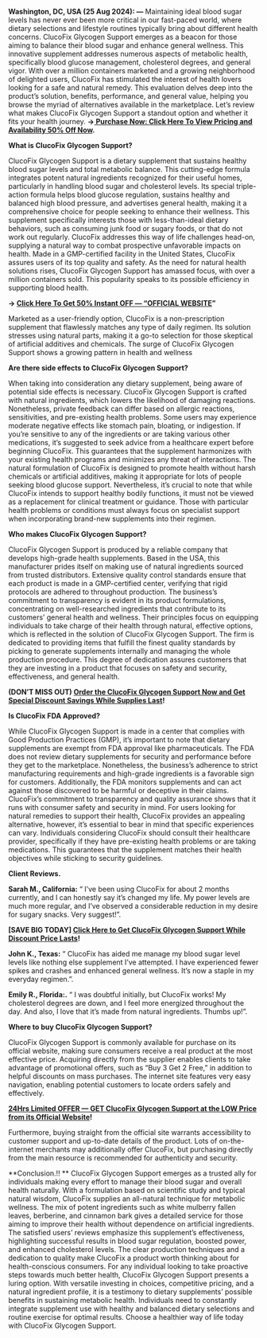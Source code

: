 **Washington, DC, USA (25 Aug 2024): —** Maintaining ideal blood sugar levels has never ever been more critical in our fast-paced world, where dietary selections and lifestyle routines typically bring about different health concerns. ClucoFix Glycogen Support emerges as a beacon for those aiming to balance their blood sugar and enhance general wellness. This innovative supplement addresses numerous aspects of metabolic health, specifically blood glucose management, cholesterol degrees, and general vigor. With over a million containers marketed and a growing neighborhood of delighted users, ClucoFix has stimulated the interest of health lovers looking for a safe and natural remedy. This evaluation delves deep into the product’s solution, benefits, performance, and general value, helping you browse the myriad of alternatives available in the marketplace. Let’s review what makes ClucoFix Glycogen Support a standout option and whether it fits your health journey. **→[ Purchase Now: Click Here To View Pricing and Availability 50% Off Now](https://supplementcarts.com/cluco-fix-glycogen-support-official/).**


**What is ClucoFix Glycogen Support?**

ClucoFix Glycogen Support is a dietary supplement that sustains healthy blood sugar levels and total metabolic balance. This cutting-edge formula integrates potent natural ingredients recognized for their useful homes, particularly in handling blood sugar and cholesterol levels. Its special triple-action formula helps blood glucose regulation, sustains healthy and balanced high blood pressure, and advertises general health, making it a comprehensive choice for people seeking to enhance their wellness.
This supplement specifically interests those with less-than-ideal dietary behaviors, such as consuming junk food or sugary foods, or that do not work out regularly. ClucoFix addresses this way of life challenges head-on, supplying a natural way to combat prospective unfavorable impacts on health. Made in a GMP-certified facility in the United States, ClucoFix assures users of its top quality and safety. As the need for natural health solutions rises, ClucoFix Glycogen Support has amassed focus, with over a million containers sold. This popularity speaks to its possible efficiency in supporting blood health.


**→ [Click Here To Get 50% Instant OFF — “OFFICIAL WEBSITE](https://supplementcarts.com/cluco-fix-glycogen-support-official/)”**


Marketed as a user-friendly option, ClucoFix is a non-prescription supplement that flawlessly matches any type of daily regimen. Its solution stresses using natural parts, making it a go-to selection for those skeptical of artificial additives and chemicals. The surge of ClucoFix Glycogen Support shows a growing pattern in health and wellness


**Are there side effects to ClucoFix Glycogen Support?**

When taking into consideration any dietary supplement, being aware of potential side effects is necessary. ClucoFix Glycogen Support is crafted with natural ingredients, which lowers the likelihood of damaging reactions. Nonetheless, private feedback can differ based on allergic reactions, sensitivities, and pre-existing health problems.
Some users may experience moderate negative effects like stomach pain, bloating, or indigestion. If you’re sensitive to any of the ingredients or are taking various other medications, it’s suggested to seek advice from a healthcare expert before beginning ClucoFix. This guarantees that the supplement harmonizes with your existing health programs and minimizes any threat of interactions.
The natural formulation of ClucoFix is designed to promote health without harsh chemicals or artificial additives, making it appropriate for lots of people seeking blood glucose support. Nevertheless, it’s crucial to note that while ClucoFix intends to support healthy bodily functions, it must not be viewed as a replacement for clinical treatment or guidance. Those with particular health problems or conditions must always focus on specialist support when incorporating brand-new supplements into their regimen.


**Who makes ClucoFix Glycogen Support?**

ClucoFix Glycogen Support is produced by a reliable company that develops high-grade health supplements. Based in the USA, this manufacturer prides itself on making use of natural ingredients sourced from trusted distributors. Extensive quality control standards ensure that each product is made in a GMP-certified center, verifying that rigid protocols are adhered to throughout production.
The business’s commitment to transparency is evident in its product formulations, concentrating on well-researched ingredients that contribute to its customers’ general health and wellness. Their principles focus on equipping individuals to take charge of their health through natural, effective options, which is reflected in the solution of ClucoFix Glycogen Support. The firm is dedicated to providing items that fulfill the finest quality standards by picking to generate supplements internally and managing the whole production procedure. This degree of dedication assures customers that they are investing in a product that focuses on safety and security, effectiveness, and general health.


**(DON’T MISS OUT) [Order the ClucoFix Glycogen Support Now and Get Special Discount Savings While Supplies Last](https://supplementcarts.com/cluco-fix-glycogen-support-official/)!**


**Is ClucoFix FDA Approved?**

While ClucoFix Glycogen Support is made in a center that complies with Good Production Practices (GMP), it’s important to note that dietary supplements are exempt from FDA approval like pharmaceuticals. The FDA does not review dietary supplements for security and performance before they get to the marketplace. Nonetheless, the business’s adherence to strict manufacturing requirements and high-grade ingredients is a favorable sign for customers.
Additionally, the FDA monitors supplements and can act against those discovered to be harmful or deceptive in their claims. ClucoFix’s commitment to transparency and quality assurance shows that it runs with consumer safety and security in mind. For users looking for natural remedies to support their health, ClucoFix provides an appealing alternative, however, it’s essential to bear in mind that specific experiences can vary.
Individuals considering ClucoFix should consult their healthcare provider, specifically if they have pre-existing health problems or are taking medications. This guarantees that the supplement matches their health objectives while sticking to security guidelines.


**Client Reviews.**

**Sarah M., California:**
“ I’ve been using ClucoFix for about 2 months currently, and I can honestly say it’s changed my life. My power levels are much more regular, and I’ve observed a considerable reduction in my desire for sugary snacks. Very suggest!”.


**[SAVE BIG TODAY] [Click Here to Get ClucoFix Glycogen Support While Discount Price Lasts](https://supplementcarts.com/cluco-fix-glycogen-support-official/)!**


**John K., Texas:**
“ ClucoFix has aided me manage my blood sugar level levels like nothing else supplement I’ve attempted. I have experienced fewer spikes and crashes and enhanced general wellness. It’s now a staple in my everyday regimen.”.

**Emily R., Florida:.**
“ I was doubtful initially, but ClucoFix works! My cholesterol degrees are down, and I feel more energized throughout the day. And also, I love that it’s made from natural ingredients. Thumbs up!”.


**Where to buy ClucoFix Glycogen Support?**

ClucoFix Glycogen Support is commonly available for purchase on its official website, making sure consumers receive a real product at the most effective price. Acquiring directly from the supplier enables clients to take advantage of promotional offers, such as “Buy 3 Get 2 Free,” in addition to helpful discounts on mass purchases. The internet site features very easy navigation, enabling potential customers to locate orders safely and effectively.


**[24Hrs Limited OFFER — GET ClucoFix Glycogen Support at the LOW Price from its Official Website](https://supplementcarts.com/cluco-fix-glycogen-support-official/)!**


Furthermore, buying straight from the official site warrants accessibility to customer support and up-to-date details of the product. Lots of on-the-internet merchants may additionally offer ClucoFix, but purchasing directly from the main resource is recommended for authenticity and security.


**Conclusion.!!
**
ClucoFix Glycogen Support emerges as a trusted ally for individuals making every effort to manage their blood sugar and overall health naturally. With a formulation based on scientific study and typical natural wisdom, ClucoFix supplies an all-natural technique for metabolic wellness. The mix of potent ingredients such as white mulberry fallen leaves, berberine, and cinnamon bark gives a detailed service for those aiming to improve their health without dependence on artificial ingredients.
The satisfied users’ reviews emphasize this supplement’s effectiveness, highlighting successful results in blood sugar regulation, boosted power, and enhanced cholesterol levels. The clear production techniques and a dedication to quality make ClucoFix a product worth thinking about for health-conscious consumers.
For any individual looking to take proactive steps towards much better health, ClucoFix Glycogen Support presents a luring option. With versatile investing in choices, competitive pricing, and a natural ingredient profile, it is a testimony to dietary supplements’ possible benefits in sustaining metabolic health. Individuals need to constantly integrate supplement use with healthy and balanced dietary selections and routine exercise for optimal results. Choose a healthier way of life today with ClucoFix Glycogen Support.

